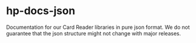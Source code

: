 # hp-docs-json
Documentation for our Card Reader libraries in pure json format. We do not guarantee that the json structure might not change with major releases.
